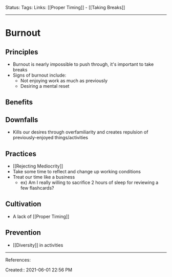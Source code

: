 Status:
Tags: 
Links: [[Proper Timing]] - [[Taking Breaks]]
___
# Burnout
## Principles
- Burnout is nearly impossible to push through, it's important to take breaks
- Signs of burnout include:
	- Not enjoying work as much as previously
	- Desiring a mental reset
## Benefits
## Downfalls 
- Kills our desires through overfamiliarity and creates repulsion of previously-enjoyed things/activities
## Practices
- [[Rejecting Mediocrity]]
- Take some time to reflect and change up working conditions
- Treat our time like a business
	- ex) Am I really willing to sacrifice 2 hours of sleep for reviewing a few flashcards?
## Cultivation
- A lack of [[Proper Timing]]
## Prevention
- [[Diversity]] in activities
___
References:

Created:: 2021-06-01 22:56 PM
